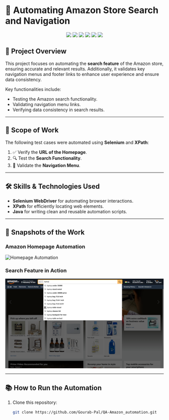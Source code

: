 # 🛒 **Automating Amazon Store Search and Navigation**  

<p align="center">
  <img src="https://img.shields.io/badge/Selenium-Tools-blue?style=for-the-badge&logo=selenium&logoColor=white">
  <img src="https://img.shields.io/badge/Xpath-Selectors-purple?style=for-the-badge">
  <img src="https://img.shields.io/badge/Java-Programming-orange?style=for-the-badge&logo=java&logoColor=white">
  <img src="https://img.shields.io/badge/Search_Feature-Automation-brightgreen?style=for-the-badge">
  <img src="https://img.shields.io/badge/Menu_Validation-Navigation-blueviolet?style=for-the-badge">
  <img src="https://img.shields.io/badge/Data_Validation-Accurate-yellow?style=for-the-badge">
</p>

## 🌟 **Project Overview**  
This project focuses on automating the **search feature** of the Amazon store, ensuring accurate and relevant results. Additionally, it validates key navigation menus and footer links to enhance user experience and ensure data consistency.  

Key functionalities include:  
- Testing the Amazon search functionality.  
- Validating navigation menu links.  
- Verifying data consistency in search results.  

---

## 🚀 **Scope of Work**  
The following test cases were automated using **Selenium** and **XPath**:  
1. ✅ Verify the **URL of the Homepage**.  
2. 🔍 Test the **Search Functionality**.  
3. 📂 Validate the **Navigation Menu**.  

---

## 🛠️ **Skills & Technologies Used**  
- **Selenium WebDriver** for automating browser interactions.  
- **XPath** for efficiently locating web elements.  
- **Java** for writing clean and reusable automation scripts.  

---

## 📸 **Snapshots of the Work**  
### **Amazon Homepage Automation**  
![Homepage Automation](amazon_homepage.png)  

### **Search Feature in Action**  
![Search Automation](amazon_search.png)  

---

## 📚 **How to Run the Automation**  
1. Clone this repository:  
   ```bash
   git clone https://github.com/Gourab-Pal/QA-Amazon_automation.git
